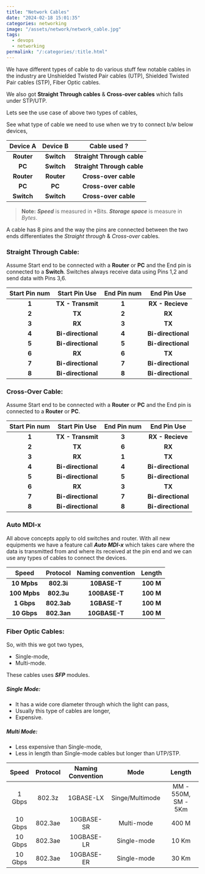 ```yaml
---
title: "Network Cables"
date: "2024-02-18 15:01:35"
categories: networking
image: "/assets/network/network_cable.jpg"
tags:
  - devops
  - networking
permalink: "/:categories/:title.html"
---
```

We have different types of cable to do various stuff few notable cables in the industry are Unshielded Twisted Pair cables (UTP), Shielded Twisted Pair cables (STP), Fiber Optic cables.

We also got **Straight Through cables** & **Cross-over cables** which falls under STP/UTP.

Lets see the use case of above two types of cables,

See what type of cable we need to use when we try to connect b/w below devices,

| **Device A** | **Device B** | **Cable used ?** |
| :--: | :--: | :--: |
| **Router** | **Switch** | **Straight Through cable** |
| **PC** | **Switch** | **Straight Through cable** |
| **Router** | **Router** | **Cross-over cable** |
| **PC** | **PC** | **Cross-over cable** |
| **Switch** | **Switch** | **Cross-over cable** |

> **Note:**
> ***Speed*** is measured in *Bits.
> ***Storage space*** is measure in *Bytes*.


A cable has 8 pins and the way the pins are connected between the two ends differentiates the *Straight through* & *Cross-over* cables.
### Straight Through Cable:

Assume Start end to be connected with a **Router** or **PC** and the End pin is connected to a **Switch**. Switches always receive data using Pins 1,2 and send data with Pins 3,6.

| **Start Pin num** | **Start Pin Use** | **End Pin num** | **End Pin Use** |
| :--: | :--: | :--: | :--: |
| **1** | **TX - Transmit** | **1** | **RX - Recieve** |
| **2** | **TX** | **2** | **RX** |
| **3** | **RX** | **3** | **TX** |
| **4** | **Bi-directional** | **4** | **Bi-directional** |
| **5** | **Bi-directional** | **5** | **Bi-directional** |
| **6** | **RX** | **6** | **TX** |
| **7** | **Bi-directional** | **7** | **Bi-directional** |
| **8** | **Bi-directional** | **8** | **Bi-directional** |

### Cross-Over Cable:

Assume Start end to be connected with a **Router** or **PC** and the End pin is connected to a **Router** or **PC**.

| **Start Pin num** | **Start Pin Use** | **End Pin num** | **End Pin Use** |
| :--: | :--: | :--: | :--: |
| **1** | **TX - Transmit** | **3** | **RX - Recieve** |
| **2** | **TX** | **6** | **RX** |
| **3** | **RX** | **1** | **TX** |
| **4** | **Bi-directional** | **4** | **Bi-directional** |
| **5** | **Bi-directional** | **5** | **Bi-directional** |
| **6** | **RX** | **3** | **TX** |
| **7** | **Bi-directional** | **7** | **Bi-directional** |
| **8** | **Bi-directional** | **8** | **Bi-directional** |

### Auto MDI-x

All above concepts apply to old switches and router. With all new equipments we have a feature call ***Auto MDI-x*** which takes care where the data is transmitted from and where its received at the pin end and we can use any types of cables to connect the devices. 


| **Speed** | **Protocol** | **Naming convention** | **Length** |
| :--: | :--: | :--: | :--: |
| **10 Mpbs** | **802.3i** | **10BASE-T** | **100 M** |
| **100 Mpbs** | **802.3u** | **100BASE-T** | **100 M** |
| **1 Gbps** | **802.3ab** | **1GBASE-T** | **100 M** |
| **10 Gbps** | **802.3an** | **10GBASE-T** | **100 M** |

### Fiber Optic Cables:

So, with this we got two types,

- Single-mode,
- Multi-mode.

These cables uses ***SFP*** modules.

##### Single Mode:

- It has a wide core diameter through which the light can pass,
- Usually this type of cables are longer,
- Expensive.

##### Multi Mode:

- Less expensive than Single-mode,
- Less in length than Single-mode cables but longer than UTP/STP.

| Speed | Protocol | Naming Convention | Mode | Length |
| :--: | :--: | :--: | :--: | :--: |
| 1 Gbps | 802.3z | 1GBASE-LX | Singe/Multimode | MM - 550M, SM - 5Km |
| 10 Gbps | 802.3ae | 10GBASE-SR | Multi-mode | 400 M |
| 10 Gbps | 802.3ae | 10GBASE-LR | Single-mode | 10 Km |
| 10 Gbps | 802.3ae | 10GBASE-ER | Single-mode | 30 Km |
